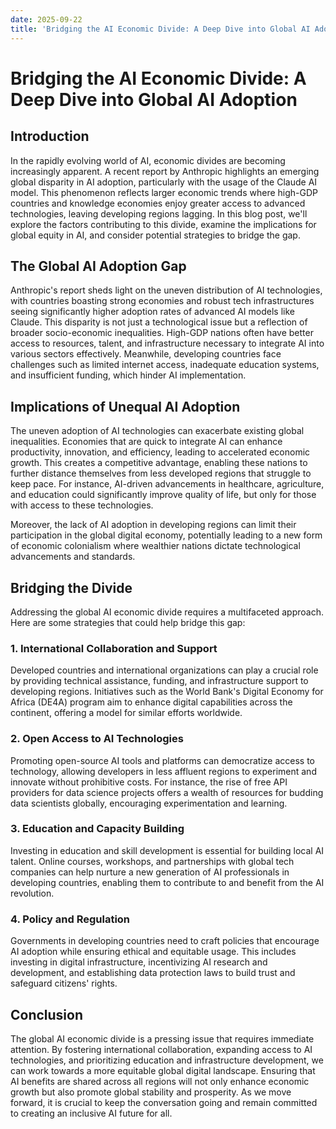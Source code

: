 ```yaml
---
date: 2025-09-22
title: 'Bridging the AI Economic Divide: A Deep Dive into Global AI Adoption'
---
```


# Bridging the AI Economic Divide: A Deep Dive into Global AI Adoption

## Introduction

In the rapidly evolving world of AI, economic divides are becoming increasingly apparent. A recent report by Anthropic highlights an emerging global disparity in AI adoption, particularly with the usage of the Claude AI model. This phenomenon reflects larger economic trends where high-GDP countries and knowledge economies enjoy greater access to advanced technologies, leaving developing regions lagging. In this blog post, we'll explore the factors contributing to this divide, examine the implications for global equity in AI, and consider potential strategies to bridge the gap.

<!-- more -->
## The Global AI Adoption Gap

Anthropic's report sheds light on the uneven distribution of AI technologies, with countries boasting strong economies and robust tech infrastructures seeing significantly higher adoption rates of advanced AI models like Claude. This disparity is not just a technological issue but a reflection of broader socio-economic inequalities. High-GDP nations often have better access to resources, talent, and infrastructure necessary to integrate AI into various sectors effectively. Meanwhile, developing countries face challenges such as limited internet access, inadequate education systems, and insufficient funding, which hinder AI implementation.

## Implications of Unequal AI Adoption

The uneven adoption of AI technologies can exacerbate existing global inequalities. Economies that are quick to integrate AI can enhance productivity, innovation, and efficiency, leading to accelerated economic growth. This creates a competitive advantage, enabling these nations to further distance themselves from less developed regions that struggle to keep pace. For instance, AI-driven advancements in healthcare, agriculture, and education could significantly improve quality of life, but only for those with access to these technologies.

Moreover, the lack of AI adoption in developing regions can limit their participation in the global digital economy, potentially leading to a new form of economic colonialism where wealthier nations dictate technological advancements and standards.

## Bridging the Divide

Addressing the global AI economic divide requires a multifaceted approach. Here are some strategies that could help bridge this gap:

### 1. **International Collaboration and Support**

Developed countries and international organizations can play a crucial role by providing technical assistance, funding, and infrastructure support to developing regions. Initiatives such as the World Bank's Digital Economy for Africa (DE4A) program aim to enhance digital capabilities across the continent, offering a model for similar efforts worldwide.

### 2. **Open Access to AI Technologies**

Promoting open-source AI tools and platforms can democratize access to technology, allowing developers in less affluent regions to experiment and innovate without prohibitive costs. For instance, the rise of free API providers for data science projects offers a wealth of resources for budding data scientists globally, encouraging experimentation and learning.

### 3. **Education and Capacity Building**

Investing in education and skill development is essential for building local AI talent. Online courses, workshops, and partnerships with global tech companies can help nurture a new generation of AI professionals in developing countries, enabling them to contribute to and benefit from the AI revolution.

### 4. **Policy and Regulation**

Governments in developing countries need to craft policies that encourage AI adoption while ensuring ethical and equitable usage. This includes investing in digital infrastructure, incentivizing AI research and development, and establishing data protection laws to build trust and safeguard citizens' rights.

## Conclusion

The global AI economic divide is a pressing issue that requires immediate attention. By fostering international collaboration, expanding access to AI technologies, and prioritizing education and infrastructure development, we can work towards a more equitable global digital landscape. Ensuring that AI benefits are shared across all regions will not only enhance economic growth but also promote global stability and prosperity. As we move forward, it is crucial to keep the conversation going and remain committed to creating an inclusive AI future for all.